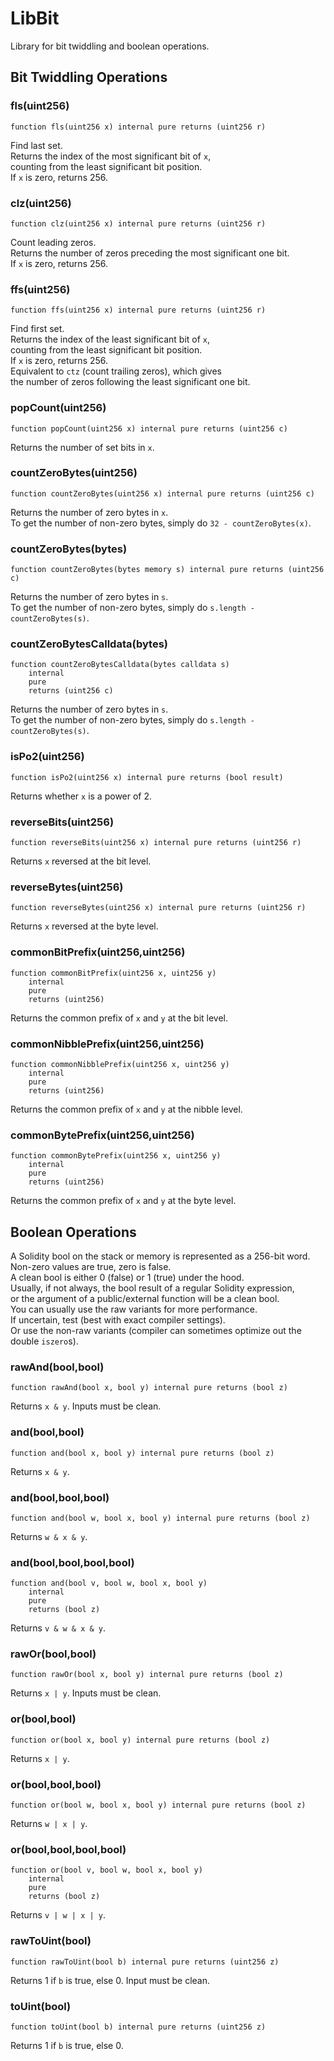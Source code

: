 # LibBit

Library for bit twiddling and boolean operations.






<!-- customintro:start --><!-- customintro:end -->

## Bit Twiddling Operations

### fls(uint256)

```solidity
function fls(uint256 x) internal pure returns (uint256 r)
```

Find last set.   
Returns the index of the most significant bit of `x`,   
counting from the least significant bit position.   
If `x` is zero, returns 256.

### clz(uint256)

```solidity
function clz(uint256 x) internal pure returns (uint256 r)
```

Count leading zeros.   
Returns the number of zeros preceding the most significant one bit.   
If `x` is zero, returns 256.

### ffs(uint256)

```solidity
function ffs(uint256 x) internal pure returns (uint256 r)
```

Find first set.   
Returns the index of the least significant bit of `x`,   
counting from the least significant bit position.   
If `x` is zero, returns 256.   
Equivalent to `ctz` (count trailing zeros), which gives   
the number of zeros following the least significant one bit.

### popCount(uint256)

```solidity
function popCount(uint256 x) internal pure returns (uint256 c)
```

Returns the number of set bits in `x`.

### countZeroBytes(uint256)

```solidity
function countZeroBytes(uint256 x) internal pure returns (uint256 c)
```

Returns the number of zero bytes in `x`.   
To get the number of non-zero bytes, simply do `32 - countZeroBytes(x)`.

### countZeroBytes(bytes)

```solidity
function countZeroBytes(bytes memory s) internal pure returns (uint256 c)
```

Returns the number of zero bytes in `s`.   
To get the number of non-zero bytes, simply do `s.length - countZeroBytes(s)`.

### countZeroBytesCalldata(bytes)

```solidity
function countZeroBytesCalldata(bytes calldata s)
    internal
    pure
    returns (uint256 c)
```

Returns the number of zero bytes in `s`.   
To get the number of non-zero bytes, simply do `s.length - countZeroBytes(s)`.

### isPo2(uint256)

```solidity
function isPo2(uint256 x) internal pure returns (bool result)
```

Returns whether `x` is a power of 2.

### reverseBits(uint256)

```solidity
function reverseBits(uint256 x) internal pure returns (uint256 r)
```

Returns `x` reversed at the bit level.

### reverseBytes(uint256)

```solidity
function reverseBytes(uint256 x) internal pure returns (uint256 r)
```

Returns `x` reversed at the byte level.

### commonBitPrefix(uint256,uint256)

```solidity
function commonBitPrefix(uint256 x, uint256 y)
    internal
    pure
    returns (uint256)
```

Returns the common prefix of `x` and `y` at the bit level.

### commonNibblePrefix(uint256,uint256)

```solidity
function commonNibblePrefix(uint256 x, uint256 y)
    internal
    pure
    returns (uint256)
```

Returns the common prefix of `x` and `y` at the nibble level.

### commonBytePrefix(uint256,uint256)

```solidity
function commonBytePrefix(uint256 x, uint256 y)
    internal
    pure
    returns (uint256)
```

Returns the common prefix of `x` and `y` at the byte level.

## Boolean Operations

A Solidity bool on the stack or memory is represented as a 256-bit word.   
Non-zero values are true, zero is false.   
A clean bool is either 0 (false) or 1 (true) under the hood.   
Usually, if not always, the bool result of a regular Solidity expression,   
or the argument of a public/external function will be a clean bool.   
You can usually use the raw variants for more performance.   
If uncertain, test (best with exact compiler settings).   
Or use the non-raw variants (compiler can sometimes optimize out the double `iszero`s).

### rawAnd(bool,bool)

```solidity
function rawAnd(bool x, bool y) internal pure returns (bool z)
```

Returns `x & y`. Inputs must be clean.

### and(bool,bool)

```solidity
function and(bool x, bool y) internal pure returns (bool z)
```

Returns `x & y`.

### and(bool,bool,bool)

```solidity
function and(bool w, bool x, bool y) internal pure returns (bool z)
```

Returns `w & x & y`.

### and(bool,bool,bool,bool)

```solidity
function and(bool v, bool w, bool x, bool y)
    internal
    pure
    returns (bool z)
```

Returns `v & w & x & y`.

### rawOr(bool,bool)

```solidity
function rawOr(bool x, bool y) internal pure returns (bool z)
```

Returns `x | y`. Inputs must be clean.

### or(bool,bool)

```solidity
function or(bool x, bool y) internal pure returns (bool z)
```

Returns `x | y`.

### or(bool,bool,bool)

```solidity
function or(bool w, bool x, bool y) internal pure returns (bool z)
```

Returns `w | x | y`.

### or(bool,bool,bool,bool)

```solidity
function or(bool v, bool w, bool x, bool y)
    internal
    pure
    returns (bool z)
```

Returns `v | w | x | y`.

### rawToUint(bool)

```solidity
function rawToUint(bool b) internal pure returns (uint256 z)
```

Returns 1 if `b` is true, else 0. Input must be clean.

### toUint(bool)

```solidity
function toUint(bool b) internal pure returns (uint256 z)
```

Returns 1 if `b` is true, else 0.